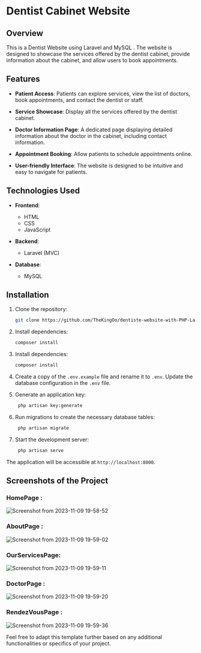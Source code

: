 # Dentist Cabinet Website

## Overview

This is a Dentist Website using Laravel and MySQL . The website is designed to showcase the services offered by the dentist cabinet, provide information about the cabinet, and allow users to book appointments.

## Features


- **Patient Access**: Patients can explore services, view the list of doctors, book appointments, and contact the dentist or staff.

- **Service Showcase**: Display all the services offered by the dentist cabinet.
  
- **Doctor Information Page**: A dedicated page displaying detailed information about the doctor in the cabinet, including contact information.

- **Appointment Booking**: Allow patients to schedule appointments online.

- **User-friendly Interface**: The website is designed to be intuitive and easy to navigate for patients.


## Technologies Used

- **Frontend**:
  - HTML
  - CSS
  - JavaScript

- **Backend**:
  - Laravel (MVC)

- **Database**:
  - MySQL

## Installation

1. Clone the repository:

   ```bash
   git clone https://github.com/TheKingOo/dentiste-website-with-PHP-Laravel.git

2. Install dependencies:

   ```bash
   composer install

3. Install dependencies:

   ```bash
   composer install

4. Create a copy of the `.env.example` file and rename it to `.env`. Update the database configuration in the `.env` file.
   
5. Generate an application key:

   ```bash
    php artisan key:generate
   
6. Run migrations to create the necessary database tables:

   ```bash
    php artisan migrate
   
7. Start the development server:

   ```bash
    php artisan serve

The application will be accessible at `http://localhost:8000`.

## Screenshots of the Project

### HomePage : 
![Screenshot from 2023-11-09 19-58-52](https://github.com/TheKingOo/dentiste-website-with-PHP-Laravel/assets/95720632/e6cf2f71-fe52-462c-a140-b2f5474be9fa)

### AboutPage :
![Screenshot from 2023-11-09 19-59-02](https://github.com/TheKingOo/dentiste-website-with-PHP-Laravel/assets/95720632/14d04d29-03f4-4a8e-9311-2c842cd4e00d)

### OurServicesPage:
![Screenshot from 2023-11-09 19-59-11](https://github.com/TheKingOo/dentiste-website-with-PHP-Laravel/assets/95720632/68750637-38fe-4952-816c-c0f5f9f970f4)

### DoctorPage :
![Screenshot from 2023-11-09 19-59-20](https://github.com/TheKingOo/dentiste-website-with-PHP-Laravel/assets/95720632/a5fb380f-3ed2-47e4-a2ce-8a64f34285da)

### RendezVousPage :
![Screenshot from 2023-11-09 19-59-36](https://github.com/TheKingOo/dentiste-website-with-PHP-Laravel/assets/95720632/a0bbcd9d-dc91-4d77-962f-9802818c63cf)


Feel free to adapt this template further based on any additional functionalities or specifics of your project.





